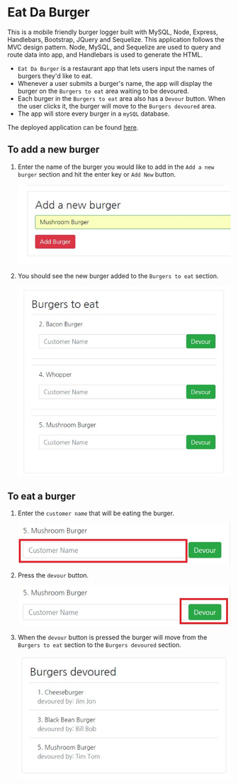 # Eat Da Burger

This is a mobile friendly burger logger built with MySQL, Node, Express, Handlebars, Bootstrap, JQuery and Sequelize. This application follows the MVC design pattern. Node, MySQL, and Sequelize are used to query and route data into app, and Handlebars is used to generate the HTML.

* `Eat Da Burger` is a restaurant app that lets users input the names of burgers they'd like to eat.
* Whenever a user submits a burger's name, the app will display the burger on the `Burgers to eat` area waiting to be devoured.
* Each burger in the `Burgers to eat` area also has a `Devour` button. When the user clicks it, the burger will move to the `Burgers devoured` area.
* The app will store every burger in a `mySQL` database.

The deployed application can be found [here](https://noel-eat-burger-sequel.herokuapp.com).

## To add a new burger

1. Enter the name of the burger you would like to add in the `Add a new burger` section and hit the enter key or `Add New` button.

    ![](screenshots/add-new-burger.JPG "Screenshot of Adding a New Burger")

2. You should see the new burger added to the `Burgers to eat` section.

    ![](screenshots/burgers-to-eat-section.JPG "Screenshot of Burgers to eat section")

## To eat a burger

1. Enter the `customer name` that will be eating the burger. 

    ![](screenshots/customer-name.JPG "Screenshot of the customer name text box")

2. Press the `devour` button. 

    ![](screenshots/devour-button.JPG "Screenshot of the devour button")

3. When the `devour` button is pressed the burger will move from the `Burgers to eat` section to the `Burgers devoured` section.

    ![](screenshots/burgers-devoured-section.JPG "Screenshot of the burgers devoured section")

